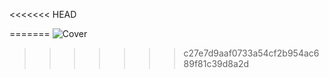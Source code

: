 <<<<<<< HEAD


<!-- # project_visitor_to_eastrn
=======
# Graduation project
>>>>>>> c27e7d9aaf0733a54cf2b954ac689f81c39d8a2d

Development Intelligently System For Visitors to Eastern, KSA

## About the project

A program for tourist sites in the eastern region to guide Visitors to places, restaurants, cafes, museums, and others.

Discover and help anyone to visit the Eastern region.


<<<<<<< HEAD
For help getting started with Flutter development, view the
[online documentation](https://docs.flutter.dev/), which offers tutorials,
samples, guidance on mobile development, and a full API reference. -->
=======
![Cover](https://user-images.githubusercontent.com/59392815/215573208-04c277e8-1808-48fe-9c26-7a77f71d4506.png)

>>>>>>> c27e7d9aaf0733a54cf2b954ac689f81c39d8a2d

